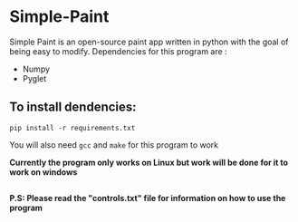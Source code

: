 # Simple-Paint
Simple Paint is an open-source paint app written in python with the goal of being easy to modify.
Dependencies for this program are :
- Numpy
- Pyglet

## To install dendencies:<br>
`pip install -r requirements.txt`

You will also need `gcc` and `make` for this program to work

**Currently the program only works on Linux but work will be done for it to work on windows**

##
<b>P.S: Please read the "controls.txt" file for information on how to use the program
